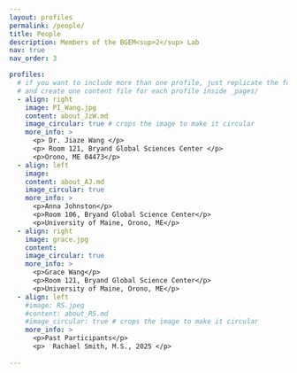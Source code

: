 ```yaml
---
layout: profiles
permalink: /people/
title: People
description: Members of the BGEM<sup>2</sup> Lab
nav: true
nav_order: 3

profiles:
  # if you want to include more than one profile, just replicate the following block
  # and create one content file for each profile inside _pages/
  - align: right
    image: PI_Wang.jpg
    content: about_JzW.md
    image_circular: true # crops the image to make it circular
    more_info: >
      <p> Dr. Jiaze Wang </p>
      <p> Room 121, Bryand Global Sciences Center </p>
      <p>Orono, ME 04473</p>
  - align: left
    image:
    content: about_AJ.md
    image_circular: true
    more_info: >
      <p>Anna Johnston</p>
      <p>Room 106, Bryand Global Science Center</p>
      <p>University of Maine, Orono, ME</p>
  - align: right
    image: grace.jpg
    content:
    image_circular: true
    more_info: >
      <p>Grace Wang</p>
      <p>Room 121, Bryand Global Science Center</p>
      <p>University of Maine, Orono, ME</p>
  - align: left
    #image: RS.jpeg
    #content: about_RS.md
    #image_circular: true # crops the image to make it circular
    more_info: >
      <p>Past Participants</p>
      <p>  Rachael Smith, M.S., 2025 </p>
     
---
```

